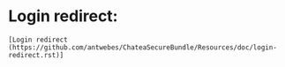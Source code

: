 # Login redirect:
    [Login redirect (https://github.com/antwebes/ChateaSecureBundle/Resources/doc/login-redirect.rst)]


